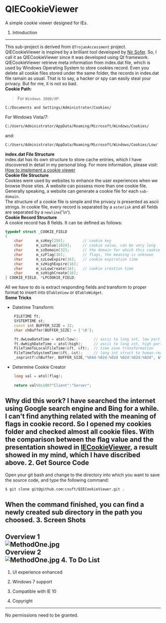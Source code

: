 QIECookieViewer
===============

A simple cookie viewer designed for IEs.
1. Introduction
---------------
This sub-project is derived from ```QTrojanAccessment``` project. QIECookieViewer is inspired by a brilliant tool developed by [Nir Sofer](http://www.nirsoft.net  "Nir Sofer"). So, I call it as QIECookieViewer since it was developed using Qt framework.   
QIECookieViewer retrieve meta information from index.dat file, which is used by Windows Operating System to store cookies record. Even you delete all cookie files stored under the same folder, the records in index.dat file ramain as usual. That is to say, a hacker or spy can easily steal your privacy. But for me, it is not so bad.  
**Cookie Path**:  
>For ```Windows 2000/XP```:
```bash
C:/Documents and Settings/Administrator/Cookies/
```
For Windows Vista/7:
```bash
C:/Users/Administrator/AppData/Roaming/Microsoft/Windows/Cookies/
```
and:
```bash
C:/Users/Administrator/AppData/Roaming/Microsoft/Windows/Cookies/Low/
```  

**index.dat File Structure**  
index.dat has its own structure to store cache entries, which I have discovered in detail in my personal blog. For more information, please visit: [How to implement a cookie viewer](http://www.cnblogs.com/csuftzzk "How to implement a cookie viewer")  
**Cookie file Structure**   
Cookies were used by websites to enhance the user experiences when we browse those sites. A website can possess more than one cookie file. Generally speaking, a website can generate a cookie file for each ```sub-domain```.   
The structure of a cookie file is simple and the privacy is presented as ascii strings. In cookie file, every record is separated by a ```asterisk``` and all fields are separated by a ```newline```('\n').   
**Cookie Record Structure**   
A cookie record has 8 fields. It can be defined as follows:   
```c
typedef struct _COOKIE_FIELD
{
	char      m_szKey[256];        // cookie key
	char      m_szValue[1024];     // cookie value, can be very long
	char      m_szDomain[32];      // the domain for which this cookie was created
	char      m_szFlag[16];        // flags, the meaning is unknown
	char      m_szLowExpire[16];   // cookie expiration time
	char      m_szHighExpire[16]; 
	char      m_szLowCreate[16];   // cookie creation time
	char      m_szHighCreate[16]; 
} COOKIE_FIELD, *LPCOOKIE_FIELD;   
```
All we have to do is extract responding fields and transform to proper format to insert into ```QTableView``` or ```QTableWidget```.   
**Some Tricks**   
* Datetime Transform:   

```cpp
	FILETIME ft;
	SYSTEMTIME st;
	const int BUFFER_SIZE = 32;
	char chBuffer[BUFFER_SIZE] = {'\0'};

	ft.dwLowDateTime = atol(low);       // ascii to long int, low part
	ft.dwHighDateTime = atol(high);     // ascii to long int, high part
	FileTimeToLocalFileTime(&ft, &ft);  // time zone transformation
	FileTimeToSystemTime(&ft, &st);     // long int struct to human-readable format
	_snprintf(chBuffer, BUFFER_SIZE,"%04d-%02d-%02d %02d:%02d:%02d", st.wYear, st.wMonth, st.wDay, st.wHour, st.wMinute, st.wSecond);
```
* Determine Cookie Creator  
```c
	long val = atol(flag);      
	  
	return val%0x100?"Client":"Server";   
```
Why did this work? I have searched the internet using Google search engine and Bing for a while. I can't find anything related with the meaning of flags in cookie record. So I opened my cookies folder and checked almost all cookie files. With the comparison between the flag value and the presentation showed in [IECookieViewer](http://www.nirsoft.net/utils/iecookies.html "IECookieViewer"), a result showed in my mind, which I have discribed above.
2. Get Source Code
------------------
Open your git bash and change to the directory into which you want to save the source code, and type the following command:
```bash
$ git clone git@github.com:csuft/QIECookieViewer.git .
```
When the command finished, you can find a newly created sub directory in the path you choosed.
3. Screen Shots
---------------
Overview 1  
![MethodOne.jpg](https://github.com/csuft/QIECookieViewer/raw/master/captures/Schirmfoto_2014-01-22_113243.png "")  
Overview 2  
![MethodOne.jpg](https://github.com/csuft/QIECookieViewer/raw/master/captures/Schirmfoto_2014-01-22_113338.png "")
4. To Do List
-------------
1. UI experience enhanced
2. Windows 7 support
3. Compatible with IE 10

5. Copyright
------------
No permissions need to be granted.
